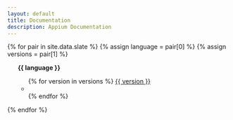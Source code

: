```yaml
---
layout: default
title: Documentation
description: Appium Documentation
---
```


<div class="btn-group-vertical">
  {% for pair in site.data.slate %}
    {% assign language = pair[0] %}
    {% assign versions = pair[1] %}
    <ul><b>{{ language }}</b><ul>
    {% for version in versions %}
      <a href="slate/{{ language }}/{{ version }}" type="button" class="btn btn-default">{{ version }}</a>
      <li class="button_divider"></li>
    {% endfor %}
    </ul></ul>
{% endfor %}
</div>